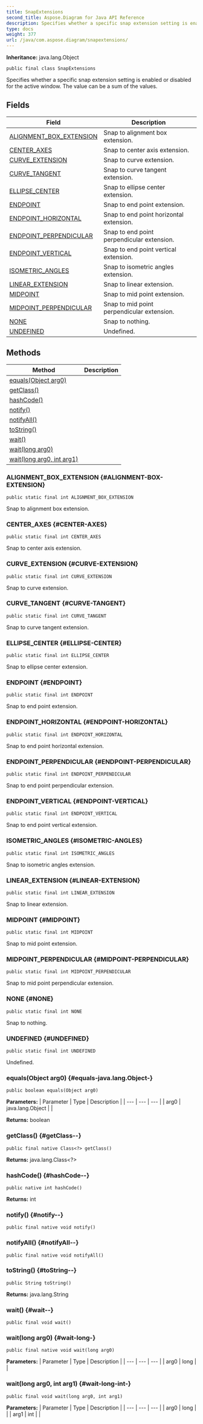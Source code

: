 ```yaml
---
title: SnapExtensions
second_title: Aspose.Diagram for Java API Reference
description: Specifies whether a specific snap extension setting is enabled or disabled for the active window.
type: docs
weight: 377
url: /java/com.aspose.diagram/snapextensions/
---
```


**Inheritance:**
java.lang.Object
```
public final class SnapExtensions
```

Specifies whether a specific snap extension setting is enabled or disabled for the active window. The value can be a sum of the values.
## Fields

| Field | Description |
| --- | --- |
| [ALIGNMENT_BOX_EXTENSION](#ALIGNMENT-BOX-EXTENSION) | Snap to alignment box extension. |
| [CENTER_AXES](#CENTER-AXES) | Snap to center axis extension. |
| [CURVE_EXTENSION](#CURVE-EXTENSION) | Snap to curve extension. |
| [CURVE_TANGENT](#CURVE-TANGENT) | Snap to curve tangent extension. |
| [ELLIPSE_CENTER](#ELLIPSE-CENTER) | Snap to ellipse center extension. |
| [ENDPOINT](#ENDPOINT) | Snap to end point extension. |
| [ENDPOINT_HORIZONTAL](#ENDPOINT-HORIZONTAL) | Snap to end point horizontal extension. |
| [ENDPOINT_PERPENDICULAR](#ENDPOINT-PERPENDICULAR) | Snap to end point perpendicular extension. |
| [ENDPOINT_VERTICAL](#ENDPOINT-VERTICAL) | Snap to end point vertical extension. |
| [ISOMETRIC_ANGLES](#ISOMETRIC-ANGLES) | Snap to isometric angles extension. |
| [LINEAR_EXTENSION](#LINEAR-EXTENSION) | Snap to linear extension. |
| [MIDPOINT](#MIDPOINT) | Snap to mid point extension. |
| [MIDPOINT_PERPENDICULAR](#MIDPOINT-PERPENDICULAR) | Snap to mid point perpendicular extension. |
| [NONE](#NONE) | Snap to nothing. |
| [UNDEFINED](#UNDEFINED) | Undefined. |
## Methods

| Method | Description |
| --- | --- |
| [equals(Object arg0)](#equals-java.lang.Object-) |  |
| [getClass()](#getClass--) |  |
| [hashCode()](#hashCode--) |  |
| [notify()](#notify--) |  |
| [notifyAll()](#notifyAll--) |  |
| [toString()](#toString--) |  |
| [wait()](#wait--) |  |
| [wait(long arg0)](#wait-long-) |  |
| [wait(long arg0, int arg1)](#wait-long-int-) |  |
### ALIGNMENT_BOX_EXTENSION {#ALIGNMENT-BOX-EXTENSION}
```
public static final int ALIGNMENT_BOX_EXTENSION
```


Snap to alignment box extension.

### CENTER_AXES {#CENTER-AXES}
```
public static final int CENTER_AXES
```


Snap to center axis extension.

### CURVE_EXTENSION {#CURVE-EXTENSION}
```
public static final int CURVE_EXTENSION
```


Snap to curve extension.

### CURVE_TANGENT {#CURVE-TANGENT}
```
public static final int CURVE_TANGENT
```


Snap to curve tangent extension.

### ELLIPSE_CENTER {#ELLIPSE-CENTER}
```
public static final int ELLIPSE_CENTER
```


Snap to ellipse center extension.

### ENDPOINT {#ENDPOINT}
```
public static final int ENDPOINT
```


Snap to end point extension.

### ENDPOINT_HORIZONTAL {#ENDPOINT-HORIZONTAL}
```
public static final int ENDPOINT_HORIZONTAL
```


Snap to end point horizontal extension.

### ENDPOINT_PERPENDICULAR {#ENDPOINT-PERPENDICULAR}
```
public static final int ENDPOINT_PERPENDICULAR
```


Snap to end point perpendicular extension.

### ENDPOINT_VERTICAL {#ENDPOINT-VERTICAL}
```
public static final int ENDPOINT_VERTICAL
```


Snap to end point vertical extension.

### ISOMETRIC_ANGLES {#ISOMETRIC-ANGLES}
```
public static final int ISOMETRIC_ANGLES
```


Snap to isometric angles extension.

### LINEAR_EXTENSION {#LINEAR-EXTENSION}
```
public static final int LINEAR_EXTENSION
```


Snap to linear extension.

### MIDPOINT {#MIDPOINT}
```
public static final int MIDPOINT
```


Snap to mid point extension.

### MIDPOINT_PERPENDICULAR {#MIDPOINT-PERPENDICULAR}
```
public static final int MIDPOINT_PERPENDICULAR
```


Snap to mid point perpendicular extension.

### NONE {#NONE}
```
public static final int NONE
```


Snap to nothing.

### UNDEFINED {#UNDEFINED}
```
public static final int UNDEFINED
```


Undefined.

### equals(Object arg0) {#equals-java.lang.Object-}
```
public boolean equals(Object arg0)
```




**Parameters:**
| Parameter | Type | Description |
| --- | --- | --- |
| arg0 | java.lang.Object |  |

**Returns:**
boolean
### getClass() {#getClass--}
```
public final native Class<?> getClass()
```




**Returns:**
java.lang.Class<?>
### hashCode() {#hashCode--}
```
public native int hashCode()
```




**Returns:**
int
### notify() {#notify--}
```
public final native void notify()
```




### notifyAll() {#notifyAll--}
```
public final native void notifyAll()
```




### toString() {#toString--}
```
public String toString()
```




**Returns:**
java.lang.String
### wait() {#wait--}
```
public final void wait()
```




### wait(long arg0) {#wait-long-}
```
public final native void wait(long arg0)
```




**Parameters:**
| Parameter | Type | Description |
| --- | --- | --- |
| arg0 | long |  |

### wait(long arg0, int arg1) {#wait-long-int-}
```
public final void wait(long arg0, int arg1)
```




**Parameters:**
| Parameter | Type | Description |
| --- | --- | --- |
| arg0 | long |  |
| arg1 | int |  |

